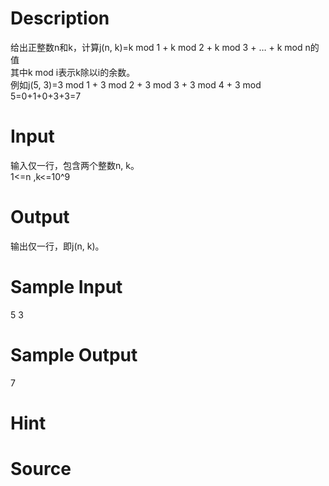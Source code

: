 
# Description

<div class="content"><div>给出正整数n和k，计算j(n, k)=k mod 1 + k mod 2 + k mod 3 + … + k mod n的值</div>
<div>其中k mod i表示k除以i的余数。</div>
<div>例如j(5, 3)=3 mod 1 + 3 mod 2 + 3 mod 3 + 3 mod 4 + 3 mod 5=0+1+0+3+3=7</div></div>

# Input

<div class="content"><div>输入仅一行，包含两个整数n, k。</div>
<div>1&lt;=n ,k&lt;=10^9</div>
<p></p></div>

# Output

<div class="content"><p>输出仅一行，即j(n, k)。</p></div>

# Sample Input

<div class="content"><span class="sampledata">5 3</span></div>

# Sample Output

<div class="content"><span class="sampledata">7</span></div>

# Hint

<div class="content"><p></p></div>

# Source

<div class="content"><p><a href="problemset.php?search="></a></p></div>

